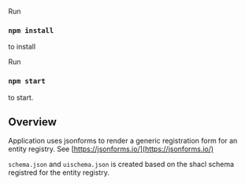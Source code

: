 
Run

### `npm install`

to install

Run

### `npm start`

to start.

## Overview

Application uses jsonforms to render a generic registration form for an entity registry. See [https://jsonforms.io/](https://jsonforms.io/)

`schema.json` and `uischema.json` is created based on the shacl schema registred for the entity registry. 
